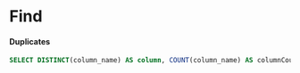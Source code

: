 # Find

#### Duplicates

```sql
SELECT DISTINCT(column_name) AS column, COUNT(column_name) AS columnCount FROM table_name GROUP BY column_name HAVING columnCount > 1
```
